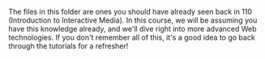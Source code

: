 The files in this folder are ones you should have already seen back in 110 (Introduction to Interactive Media). In this course, we will be assuming you have this knowledge already, and we'll dive right into more advanced Web technologies. If you don't remember all of this, it's a good idea to go back through the tutorials for a refresher!
